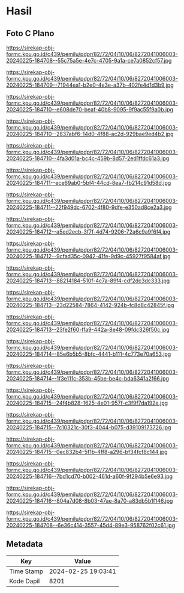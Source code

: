 # Hasil

## Foto C Plano

https://sirekap-obj-formc.kpu.go.id/c439/pemilu/pdpr/82/72/04/10/06/8272041006003-20240225-184708--55c75a5e-4e7c-4705-9a1a-ce7a0852cf57.jpg

https://sirekap-obj-formc.kpu.go.id/c439/pemilu/pdpr/82/72/04/10/06/8272041006003-20240225-184709--71944ea1-b2e0-4e3e-a37b-402fe4d1d3b9.jpg

https://sirekap-obj-formc.kpu.go.id/c439/pemilu/pdpr/82/72/04/10/06/8272041006003-20240225-184710--e608de70-beaf-40b8-9095-9f9ac55f9a0b.jpg

https://sirekap-obj-formc.kpu.go.id/c439/pemilu/pdpr/82/72/04/10/06/8272041006003-20240225-184710--2837abf6-14d0-4f88-ac2d-929bae9ed4b2.jpg

https://sirekap-obj-formc.kpu.go.id/c439/pemilu/pdpr/82/72/04/10/06/8272041006003-20240225-184710--4fa3d01a-bc4c-459b-8d57-2ed1ffdc61a3.jpg

https://sirekap-obj-formc.kpu.go.id/c439/pemilu/pdpr/82/72/04/10/06/8272041006003-20240225-184711--ece69ab0-5bf4-44cd-8ea7-fb214c91d58d.jpg

https://sirekap-obj-formc.kpu.go.id/c439/pemilu/pdpr/82/72/04/10/06/8272041006003-20240225-184711--22f949dc-6702-4f80-9dfe-e350ad8ce2a3.jpg

https://sirekap-obj-formc.kpu.go.id/c439/pemilu/pdpr/82/72/04/10/06/8272041006003-20240225-184712--a5ed2ecb-3f7f-4d74-9206-72a6c9a9f6f4.jpg

https://sirekap-obj-formc.kpu.go.id/c439/pemilu/pdpr/82/72/04/10/06/8272041006003-20240225-184712--9cfad35c-0942-41fe-9d9c-45927f9584af.jpg

https://sirekap-obj-formc.kpu.go.id/c439/pemilu/pdpr/82/72/04/10/06/8272041006003-20240225-184713--88214184-510f-4c7a-89f4-cdf2dc3dc333.jpg

https://sirekap-obj-formc.kpu.go.id/c439/pemilu/pdpr/82/72/04/10/06/8272041006003-20240225-184713--23d22584-7864-4142-924b-fc8d8c42845f.jpg

https://sirekap-obj-formc.kpu.go.id/c439/pemilu/pdpr/82/72/04/10/06/8272041006003-20240225-184713--23fe2f60-ffa9-442a-8e48-09fdc326f50c.jpg

https://sirekap-obj-formc.kpu.go.id/c439/pemilu/pdpr/82/72/04/10/06/8272041006003-20240225-184714--85e6b5b5-8bfc-4441-b111-4c773e70a653.jpg

https://sirekap-obj-formc.kpu.go.id/c439/pemilu/pdpr/82/72/04/10/06/8272041006003-20240225-184714--1f3e111c-353b-45be-be4c-bda6341a2f66.jpg

https://sirekap-obj-formc.kpu.go.id/c439/pemilu/pdpr/82/72/04/10/06/8272041006003-20240225-184715--24f4b828-1625-4e01-957f-c3f9f7da192e.jpg

https://sirekap-obj-formc.kpu.go.id/c439/pemilu/pdpr/82/72/04/10/06/8272041006003-20240225-184715--7c10321c-30f3-4044-b075-d39109173726.jpg

https://sirekap-obj-formc.kpu.go.id/c439/pemilu/pdpr/82/72/04/10/06/8272041006003-20240225-184715--0ec832b4-5f1b-4ff8-a296-bf34fcf8c144.jpg

https://sirekap-obj-formc.kpu.go.id/c439/pemilu/pdpr/82/72/04/10/06/8272041006003-20240225-184716--7bd1cd70-b002-461d-a60f-9f294b5e6e93.jpg

https://sirekap-obj-formc.kpu.go.id/c439/pemilu/pdpr/82/72/04/10/06/8272041006003-20240225-184716--804a7d08-8b03-47ae-8a70-a83db5b1f146.jpg

https://sirekap-obj-formc.kpu.go.id/c439/pemilu/pdpr/82/72/04/10/06/8272041006003-20240225-184708--6e36c414-3557-45d4-89e3-958762f02c61.jpg


## Metadata

| Key        | Value               |
| ---------- | ------------------- |
| Time Stamp | 2024-02-25 19:03:41 |
| Kode Dapil | 8201                |



